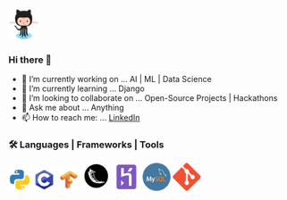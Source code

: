 <img src="https://github.com/AkhileshThite/Portfolio/blob/master/Logos/octocat.png" width="55" height="55"></img>
### Hi there 👋

- 🔭 I’m currently working on ... AI | ML | Data Science
- 🌱 I’m currently learning ... Django
- 🔗 I’m looking to collaborate on ... Open-Source Projects | Hackathons
- 💬 Ask me about ... Anything
- 📫 How to reach me: ... [LinkedIn](https://www.linkedin.com/in/akhileshthite/)

### 🛠️ Languages | Frameworks | Tools
<img src="https://github.com/AkhileshThite/Portfolio/blob/master/Logos/python.png" width="40" height="40"></img>
<img src="https://github.com/AkhileshThite/Portfolio/blob/master/Logos/c.png" width="40" height="40"></img>
<img src="https://github.com/AkhileshThite/Portfolio/blob/master/Logos/tf.png" width="40" height="40"></img>
<img src="https://github.com/AkhileshThite/Portfolio/blob/master/Logos/flask.png" width="50" height="50"></img>
<img src="https://github.com/AkhileshThite/Portfolio/blob/master/Logos/heroku.png" width="50" height="50"></img>
<img src="https://github.com/AkhileshThite/Portfolio/blob/master/Logos/mysql.png" width="50" height="50"></img>
<img src="https://github.com/AkhileshThite/Portfolio/blob/master/Logos/git.png" width="50" height="50"></img>


